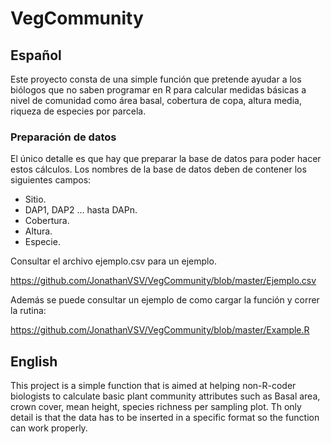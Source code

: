 # VegCommunity

## Español
Este proyecto consta de una simple función que pretende ayudar a los biólogos que no saben programar en R para calcular medidas básicas a nivel de comunidad como área basal, cobertura de copa, altura media, riqueza de especies por parcela. 

### Preparación de datos
El único detalle es que hay que preparar la base de datos para poder hacer estos cálculos. Los nombres de la base de datos deben de contener los siguientes campos:
  * Sitio.
  * DAP1, DAP2 ... hasta DAPn.
  * Cobertura.
  * Altura.
  * Especie.
  
Consultar el archivo ejemplo.csv para un ejemplo.

<https://github.com/JonathanVSV/VegCommunity/blob/master/Ejemplo.csv>

Además se puede consultar un ejemplo de como cargar la función y correr la rutina: 

<https://github.com/JonathanVSV/VegCommunity/blob/master/Example.R>

## English
This project is a simple function that is aimed at helping non-R-coder biologists to calculate basic plant community attributes such as Basal area, crown cover, mean height, species richness per sampling plot. Th only detail is that the data has to be inserted in a specific format so the function can work properly.
